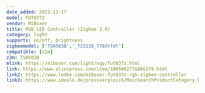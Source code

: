 ```yaml
---
date_added: 2022-11-17
model: FUT037Z
vendor: MiBoxer
title: RGB LED Controller (Zigbee 3.0)
category: light
supports: on/off, brightness
zigbeemodel: ['TS0503B','_TZ3210_778drfdt']
compatible: [z2m]
z2m: TS0503B
mlink: https://miboxer.com/light/xqy/fut037z.html
link: https://www.aliexpress.com/item/1005002776866370.html
link2: https://www.ledbe.com/miboxer-fut037z-rgb-zigbee-controller
link3: https://www.idealo.de/preisvergleich/MainSearchProductCategory.html?q=fut037z
---
```

